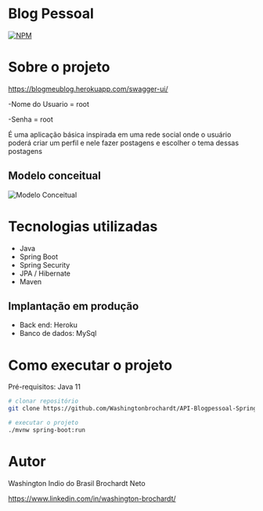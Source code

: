# Blog Pessoal
[![NPM](https://img.shields.io/npm/l/react)](https://github.com/Washingtonbrochardt/API-Blogpessoal-Spring/blob/main/LICENSE) 

# Sobre o projeto

https://blogmeublog.herokuapp.com/swagger-ui/

-Nome do Usuario = root

-Senha = root

É uma aplicação básica inspirada em uma rede social onde o usuário poderá criar um perfil e nele fazer postagens e escolher o tema dessas postagens

## Modelo conceitual
![Modelo Conceitual](https://i.imgur.com/c6DEHC5.png)

# Tecnologias utilizadas
- Java
- Spring Boot
- Spring Security
- JPA / Hibernate
- Maven
## Implantação em produção
- Back end: Heroku
- Banco de dados: MySql

# Como executar o projeto

Pré-requisitos: Java 11

```bash
# clonar repositório
git clone https://github.com/Washingtonbrochardt/API-Blogpessoal-Spring.git

# executar o projeto
./mvnw spring-boot:run
```

# Autor

Washington Indio do Brasil Brochardt Neto

https://www.linkedin.com/in/washington-brochardt/

